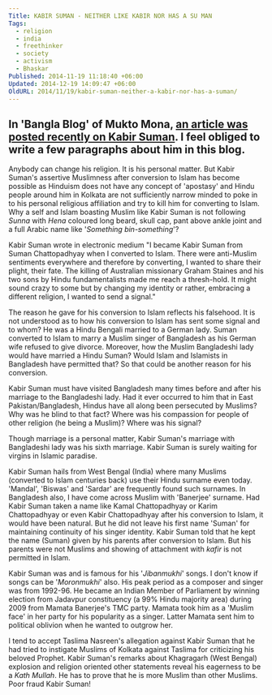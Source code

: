 ```yaml
---
Title: KABIR SUMAN - NEITHER LIKE KABIR NOR HAS A SU MAN
Tags:
  - religion
  - india
  - freethinker
  - society
  - activism
  - Bhaskar
Published: 2014-11-19 11:18:40 +06:00
Updated: 2014-12-19 14:09:47 +06:00
OldURL: 2014/11/19/kabir-suman-neither-a-kabir-nor-has-a-suman/
---
```


In 'Bangla Blog' of Mukto Mona, <a href="https://blog.muktomona.com/?p=43738">an article was posted recently on Kabir Suman</a>. I feel obliged to write a few paragraphs about him in this blog.
---------------------------------------------------
Anybody can change his religion. It is his personal matter. But Kabir Suman's assertive Muslimness after conversion to Islam has become possible as Hinduism does not have any concept of 'apostasy' and Hindu people around him in Kolkata are not sufficiently narrow minded to poke in to his personal religious affiliation and try to kill him for converting to Islam. Why a self and Islam boasting Muslim like Kabir Suman is not following <em>Sunna</em> with <em>Hena</em> coloured long beard, skull cap, pant above ankle joint and a full Arabic name like '<em>Something bin-something</em>'? 

Kabir Suman wrote in electronic medium "I became Kabir Suman from Suman Chattopadhyay when I converted to Islam. There were anti-Muslim sentiments everywhere and therefore by converting, I wanted to share their plight, their fate. The killing of Australian missionary Graham Staines and his two sons by Hindu fundamentalists made me reach a thresh-hold. It might sound crazy to some but by changing my identity or rather, embracing a different religion, I wanted to send a signal."

The reason he gave for his conversion to Islam reflects his falsehood. It is not understood as to how his conversion to Islam has sent some signal and to whom? He was a Hindu Bengali married to a German lady. Suman converted to Islam to marry a Muslim singer of Bangladesh as his German wife refused to give divorce. Moreover, how the Muslim Bangladeshi lady would have married a Hindu Suman? Would Islam and Islamists in Bangladesh have permitted that? So that could be another reason for his conversion.

Kabir Suman must have visited Bangladesh many times before and after his marriage to the Bangladeshi lady. Had it ever occurred to him that in East Pakistan/Bangladesh, Hindus have all along been persecuted by Muslims? Why was he blind to that fact? Where was his compassion for people of other religion (he being a Muslim)? Where was his signal? 

Though marriage is a personal matter, Kabir Suman's marriage with Bangladeshi lady was his sixth marriage.  Kabir Suman is surely waiting for virgins in Islamic paradise.

Kabir Suman hails from West Bengal (India) where many Muslims (converted to Islam centuries back) use their Hindu surname even today. 'Mandal', 'Biswas' and 'Sardar' are frequently found such surnames. In Bangladesh also, I have come across Muslim with 'Banerjee' surname. Had Kabir Suman taken a name like Kamal Chattopadhyay or Karim Chattopadhyay or even Kabir Chattopadhyay after his conversion to Islam, it would have been natural. But he did not leave his first name 'Suman' for maintaining continuity of his singer identity. Kabir Suman told that he kept the name (Suman) given by his parents after conversion to Islam. But his parents were not Muslims and showing of attachment with <em>kafir</em> is not permitted in Islam.

Kabir Suman was and is famous for his '<em>Jibanmukhi</em>' songs. I don't know if songs can be '<em>Moronmukhi</em>' also. His peak period as a composer and singer was from 1992-96. He became an Indian Member of Parliament by winning election from Jadavpur constituency (a 99% Hindu majority area) during 2009 from Mamata Banerjee's TMC party. Mamata took him as a 'Muslim face' in her party for his popularity as a singer. Latter Mamata sent him to political oblivion when he wanted to outgrow her. 

I tend to accept Taslima Nasreen's allegation against Kabir Suman that he had tried to instigate Muslims of Kolkata against Taslima for criticizing his beloved Prophet. Kabir Suman's remarks about Khagragarh (West Bengal) explosion and religion oriented other statements reveal his eagerness to be a <em>Kath Mullah</em>. He has to prove that he is more Muslim than other Muslims. Poor fraud Kabir Suman!
